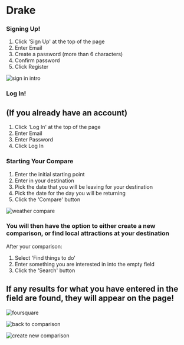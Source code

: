 # Drake

### Signing Up!

1. Click 'Sign Up' at the top of the page
2. Enter Email
3. Create a password (more than 6 characters)
4. Confirm password
5. Click Register

![sign in intro](https://user-images.githubusercontent.com/38542949/46044702-5fee8d80-c0d0-11e8-9f96-778a7c38f790.gif)

### Log In!
## (If you already have an account)

1. Click 'Log In' at the top of the page
2. Enter Email
3. Enter Password
4. Click Log In

### Starting Your Compare

1. Enter the initial starting point
2. Enter in your destination
3. Pick the date that you will be leaving for your destination
4. Pick the date for the day you will be returning
5. Click the 'Compare' button

![weather compare](https://user-images.githubusercontent.com/38542949/46044764-87ddf100-c0d0-11e8-870a-ce81079803d5.gif)

### You will then have the option to either create a new comparison, or find local attractions at your destination

After your comparison:
1. Select 'Find things to do'
2. Enter something you are interested in into the empty field
3. Click the 'Search' button

## If any results for what you have entered in the field are found, they will appear on the page!

![foursquare](https://user-images.githubusercontent.com/38542949/46044776-975d3a00-c0d0-11e8-93d6-e17451103b24.gif)

![back to comparison](https://user-images.githubusercontent.com/38542949/46044811-ad6afa80-c0d0-11e8-8f92-ca83f899740b.gif)

![create new comparison](https://user-images.githubusercontent.com/38542949/46044832-c4115180-c0d0-11e8-9b20-10938c780927.gif)
